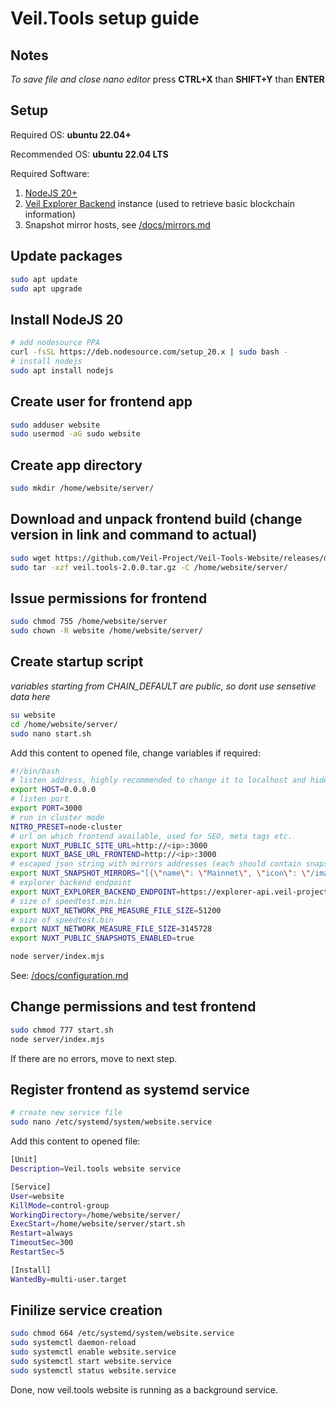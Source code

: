 # Veil.Tools setup guide
## Notes
*To save file and close nano editor* press **CTRL+X** than **SHIFT+Y** than **ENTER**

## Setup
Required OS: **ubuntu 22.04+**

Recommended OS: **ubuntu 22.04 LTS**

Required Software:
1. [NodeJS 20+](https://nodejs.org/en/)
2. [Veil Explorer Backend](https://github.com/steel97/veil-explorer) instance (used to retrieve basic blockchain information)
3. Snapshot mirror hosts, see [/docs/mirrors.md](/docs/mirrors.md)

## Update packages
```bash
sudo apt update
sudo apt upgrade
```

## Install NodeJS 20
```bash
# add nodesource PPA
curl -fsSL https://deb.nodesource.com/setup_20.x | sudo bash -
# install nodejs
sudo apt install nodejs
```

## Create user for frontend app
```bash
sudo adduser website
sudo usermod -aG sudo website
```

## Create app directory
```bash
sudo mkdir /home/website/server/
```

## Download and unpack frontend build (change version in link and command to actual)
```bash
sudo wget https://github.com/Veil-Project/Veil-Tools-Website/releases/download/latest/veil.tools-2.0.0.tar.gz
sudo tar -xzf veil.tools-2.0.0.tar.gz -C /home/website/server/
```

## Issue permissions for frontend
```bash
sudo chmod 755 /home/website/server
sudo chown -R website /home/website/server/
```

## Create startup script
*variables starting from CHAIN_DEFAULT are public, so dont use sensetive data here*
```bash
su website
cd /home/website/server/
sudo nano start.sh
```
Add this content to opened file, change variables if required:
```bash
#!/bin/bash
# listen address, highly recommended to change it to localhost and hide nuxt server behind nginx proxy for example
export HOST=0.0.0.0
# listen port
export PORT=3000
# run in cluster mode
NITRO_PRESET=node-cluster
# url on which frontend available, used for SEO, meta tags etc.
export NUXT_PUBLIC_SITE_URL=http://<ip>:3000
export NUXT_BASE_URL_FRONTEND=http://<ip>:3000
# escaped json string with mirrors addresses (each should contain snapshot.json speedtest.min.bin and speedtest.bin, also sha256 hashes in txt and snapshots)
export NUXT_SNAPSHOT_MIRRORS="[{\"name\": \"Mainnet\", \"icon\": \"/images/networks/mainnet.svg\", \"mirrors\": [{\"name\": \"NA1\", \"path\": \"https://mirror-na1.veil.tools/\"}, {\"name\": \"NA2\", \"path\": \"https://mirror-na2.veil.tools/\"},{\"name\": \"EU1\", \"path\": \"https://mirror-eu1.veil.tools/\"}, {\"name\": \"EU2\", \"path\": \"https://mirror-eu2.veil.tools/\"}]}, {\"name\": \"Testnet\", \"icon\": \"/images/networks/testnet.svg\", \"mirrors\": [{\"name\": \"NA1\", \"path\": \"https://mirror-na1.veil.tools/testnet/\"}, {\"name\": \"NA2\", \"path\": \"https://mirror-na2.veil.tools/testnet/\"},{\"name\": \"EU1\", \"path\": \"https://mirror-eu1.veil.tools/testnet/\"}, {\"name\": \"EU2\", \"path\": \"https://mirror-eu2.veil.tools/testnet/\"}]}]"
# explorer backend endpoint
export NUXT_EXPLORER_BACKEND_ENDPOINT=https://explorer-api.veil-project.com
# size of speedtest.min.bin
export NUXT_NETWORK_PRE_MEASURE_FILE_SIZE=51200
# size of speedtest.bin
export NUXT_NETWORK_MEASURE_FILE_SIZE=3145728
export NUXT_PUBLIC_SNAPSHOTS_ENABLED=true

node server/index.mjs
```
See: [/docs/configuration.md](/docs/configuration.md)

## Change permissions and test frontend
```bash
sudo chmod 777 start.sh
node server/index.mjs
```
If there are no errors, move to next step.

## Register frontend as systemd service
```bash
# create new service file
sudo nano /etc/systemd/system/website.service
```

Add this content to opened file:
```bash
[Unit]
Description=Veil.tools website service

[Service]
User=website
KillMode=control-group
WorkingDirectory=/home/website/server/
ExecStart=/home/website/server/start.sh
Restart=always
TimeoutSec=300
RestartSec=5

[Install]
WantedBy=multi-user.target
```

## Finilize service creation
```bash
sudo chmod 664 /etc/systemd/system/website.service
sudo systemctl daemon-reload
sudo systemctl enable website.service
sudo systemctl start website.service
sudo systemctl status website.service
```

Done, now veil.tools website is running as a background service.